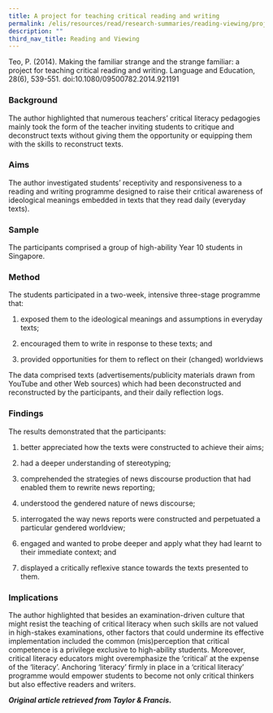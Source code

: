 ```yaml
---
title: A project for teaching critical reading and writing
permalink: /elis/resources/read/research-summaries/reading-viewing/project-teaching-critical-reading-writing/
description: ""
third_nav_title: Reading and Viewing
---
```

Teo, P. (2014). Making the familiar strange and the strange familiar: a project for teaching critical reading and writing. Language and Education, 28(6), 539-551. doi:10.1080/09500782.2014.921191

### Background

The author highlighted that numerous teachers’ critical literacy pedagogies mainly took the form of the teacher inviting students to critique and deconstruct texts without giving them the opportunity or equipping them with the skills to reconstruct texts.

### Aims

The author investigated students’ receptivity and responsiveness to a reading and writing programme designed to raise their critical awareness of ideological meanings embedded in texts that they read daily (everyday texts).

### Sample

The participants comprised a group of high-ability Year 10 students in Singapore.

### Method

The students participated in a two-week, intensive three-stage programme that:

1. exposed them to the ideological meanings and assumptions in everyday texts;

2. encouraged them to write in response to these texts; and

3. provided opportunities for them to reflect on their (changed) worldviews

The data comprised texts (advertisements/publicity materials drawn from YouTube and other Web sources) which had been deconstructed and reconstructed by the participants, and their daily reflection logs.

### Findings

The results demonstrated that the participants:

1. better appreciated how the texts were constructed to achieve their aims;

2. had a deeper understanding of stereotyping;

3. comprehended the strategies of news discourse production that had enabled them to rewrite news reporting;

4. understood the gendered nature of news discourse;

5. interrogated the way news reports were constructed and perpetuated a particular gendered worldview;

6. engaged and wanted to probe deeper and apply what they had learnt to their immediate context; and

7. displayed a critically reflexive stance towards the texts presented to them.

### Implications

The author highlighted that besides an examination-driven culture that might resist the teaching of critical literacy when such skills are not valued in high-stakes examinations, other factors that could undermine its effective implementation included the common (mis)perception that critical competence is a privilege exclusive to high-ability students. Moreover, critical literacy educators might overemphasize the ‘critical’ at the expense of the ‘literacy’. Anchoring ‘literacy’ firmly in place in a ‘critical literacy’ programme would empower students to become not only critical thinkers but also effective readers and writers.

_**Original article retrieved from Taylor & Francis.**_   

